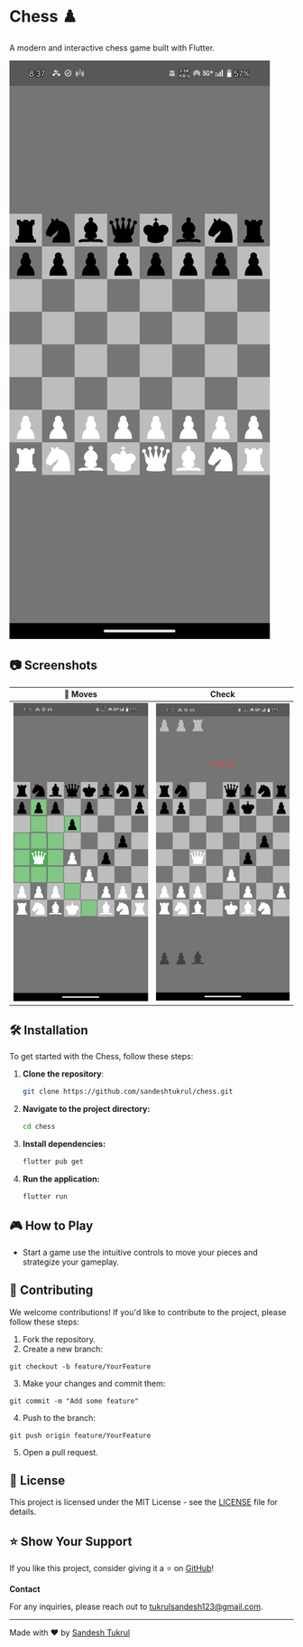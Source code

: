 # Chess ♟️

A modern and interactive chess game built with Flutter.

![Chess Home](assets/screenshots/home.jpg) 

## 📷 Screenshots

| 📱 Moves | Check |
|----------- |-----------|
| ![Moves](assets/screenshots/moves.jpg) | ![Moves](assets/screenshots/check.jpg) |

## 🛠️ Installation

To get started with the Chess, follow these steps:

1. **Clone the repository**:
   ```bash
   git clone https://github.com/sandeshtukrul/chess.git
   ```
2. **Navigate to the project directory:**

   ```bash
   cd chess
   ```
3. **Install dependencies:**

   ```bash
   flutter pub get
   ```
4. **Run the application:**

   ```bash
   flutter run
   ```
## 🎮 How to Play

- Start a game use the intuitive controls to move your pieces and strategize your gameplay.


## 🤝 Contributing

We welcome contributions! If you'd like to contribute to the project, please follow these steps:

1. Fork the repository.
2. Create a new branch:

  ```
  git checkout -b feature/YourFeature
  ```


3. Make your changes and commit them:

```
git commit -m "Add some feature"
```

4. Push to the branch:
```
git push origin feature/YourFeature
```

5. Open a pull request.

## 📜 License

This project is licensed under the MIT License - see the [LICENSE](LICENSE) file for details.

## ⭐ Show Your Support
If you like this project, consider giving it a ⭐ on [GitHub](https://github.com/sandeshtukrul/chess)!

**Contact**

For any inquiries, please reach out to 
tukrulsandesh123@gmail.com.

---
Made with ❤️ by [Sandesh Tukrul](https://github.com/sandeshtukrul)
